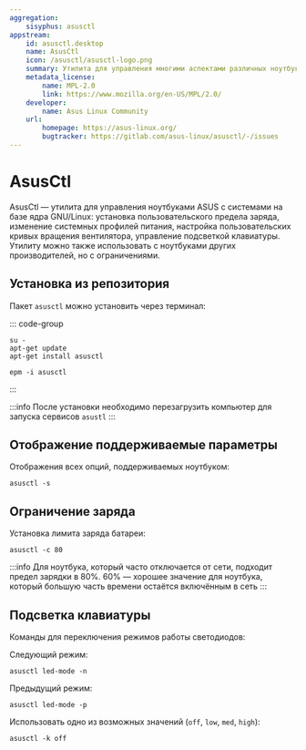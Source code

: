 ```yaml
---
aggregation:
    sisyphus: asusctl
appstream:
    id: asusctl.desktop
    name: AsusCtl
    icon: /asusctl/asusctl-logo.png
    summary: Утилита для управления многими аспектами различных ноутбуков ASUS.
    metadata_license:
        name: MPL-2.0
        link: https://www.mozilla.org/en-US/MPL/2.0/
    developer:
        name: Asus Linux Community
    url:
        homepage: https://asus-linux.org/
        bugtracker: https://gitlab.com/asus-linux/asusctl/-/issues
---
```


# AsusCtl

AsusCtl — утилита для управления ноутбуками ASUS с системами на базе ядра GNU/Linux: установка пользовательского предела заряда, изменение системных профилей питания, настройка пользовательских кривых вращения вентилятора, управление подсветкой клавиатуры. Утилиту можно также использовать с ноутбуками других производителей, но с ограничениями.

## Установка из репозитория

Пакет `asusctl` можно установить через терминал:

::: code-group

```shell[apt-get]
su -
apt-get update
apt-get install asusctl
```

```shell[epm]
epm -i asusctl
```

:::

:::info
После установки необходимо перезагрузить компьютер для запуска сервисов `asustl`
:::

## Отображение поддерживаемые параметры

Отображения всех опций, поддерживаемых ноутбуком:

```shell
asusctl -s
```

## Ограничение заряда

Установка лимита заряда батареи:

```shell
asusctl -c 80
```

:::info
Для ноутбука, который часто отключается от сети, подходит предел зарядки в 80%. 60% — хорошее значение для ноутбука, который большую часть времени остаётся включённым в сеть
:::

## Подсветка клавиатуры

Команды для переключения режимов работы светодиодов:

Следующий режим:

```shell
asusctl led-mode -n
```

Предыдущий режим:

```shell
asusctl led-mode -p
```

Использовать одно из возможных значений (`off`, `low`, `med`, `high`):

```shell
asusctl -k off
```
